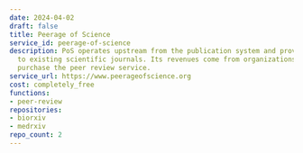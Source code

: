 ```yaml
---
date: 2024-04-02
draft: false
title: Peerage of Science
service_id: peerage-of-science
description: PoS operates upstream from the publication system and provides support
  to existing scientific journals. Its revenues come from organizations wishing to
  purchase the peer review service.
service_url: https://www.peerageofscience.org
cost: completely_free
functions:
- peer-review
repositories:
- biorxiv
- medrxiv
repo_count: 2
---
```




